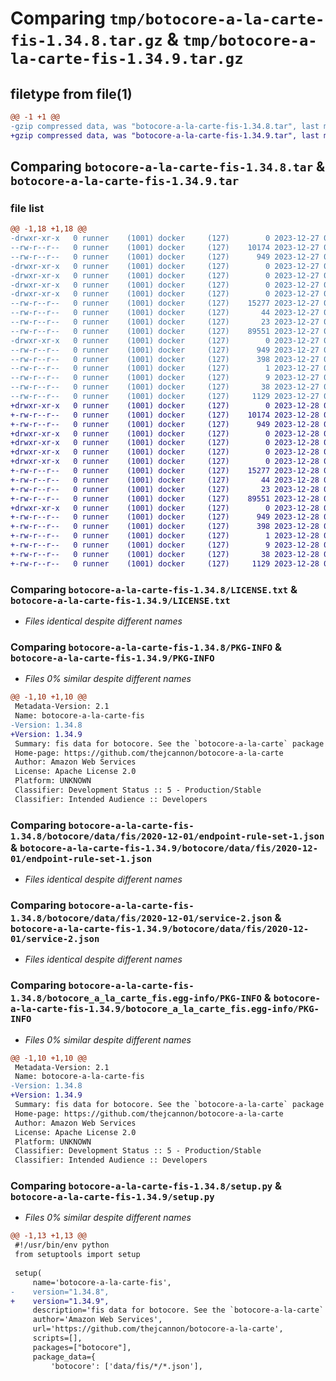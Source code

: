 # Comparing `tmp/botocore-a-la-carte-fis-1.34.8.tar.gz` & `tmp/botocore-a-la-carte-fis-1.34.9.tar.gz`

## filetype from file(1)

```diff
@@ -1 +1 @@
-gzip compressed data, was "botocore-a-la-carte-fis-1.34.8.tar", last modified: Wed Dec 27 01:06:45 2023, max compression
+gzip compressed data, was "botocore-a-la-carte-fis-1.34.9.tar", last modified: Thu Dec 28 01:06:47 2023, max compression
```

## Comparing `botocore-a-la-carte-fis-1.34.8.tar` & `botocore-a-la-carte-fis-1.34.9.tar`

### file list

```diff
@@ -1,18 +1,18 @@
-drwxr-xr-x   0 runner    (1001) docker     (127)        0 2023-12-27 01:06:45.619319 botocore-a-la-carte-fis-1.34.8/
--rw-r--r--   0 runner    (1001) docker     (127)    10174 2023-12-27 01:06:45.000000 botocore-a-la-carte-fis-1.34.8/LICENSE.txt
--rw-r--r--   0 runner    (1001) docker     (127)      949 2023-12-27 01:06:45.619319 botocore-a-la-carte-fis-1.34.8/PKG-INFO
-drwxr-xr-x   0 runner    (1001) docker     (127)        0 2023-12-27 01:06:45.615318 botocore-a-la-carte-fis-1.34.8/botocore/
-drwxr-xr-x   0 runner    (1001) docker     (127)        0 2023-12-27 01:06:45.615318 botocore-a-la-carte-fis-1.34.8/botocore/data/
-drwxr-xr-x   0 runner    (1001) docker     (127)        0 2023-12-27 01:06:45.615318 botocore-a-la-carte-fis-1.34.8/botocore/data/fis/
-drwxr-xr-x   0 runner    (1001) docker     (127)        0 2023-12-27 01:06:45.619319 botocore-a-la-carte-fis-1.34.8/botocore/data/fis/2020-12-01/
--rw-r--r--   0 runner    (1001) docker     (127)    15277 2023-12-27 01:06:29.000000 botocore-a-la-carte-fis-1.34.8/botocore/data/fis/2020-12-01/endpoint-rule-set-1.json
--rw-r--r--   0 runner    (1001) docker     (127)       44 2023-12-27 01:06:29.000000 botocore-a-la-carte-fis-1.34.8/botocore/data/fis/2020-12-01/examples-1.json
--rw-r--r--   0 runner    (1001) docker     (127)       23 2023-12-27 01:06:29.000000 botocore-a-la-carte-fis-1.34.8/botocore/data/fis/2020-12-01/paginators-1.json
--rw-r--r--   0 runner    (1001) docker     (127)    89551 2023-12-27 01:06:29.000000 botocore-a-la-carte-fis-1.34.8/botocore/data/fis/2020-12-01/service-2.json
-drwxr-xr-x   0 runner    (1001) docker     (127)        0 2023-12-27 01:06:45.619319 botocore-a-la-carte-fis-1.34.8/botocore_a_la_carte_fis.egg-info/
--rw-r--r--   0 runner    (1001) docker     (127)      949 2023-12-27 01:06:45.000000 botocore-a-la-carte-fis-1.34.8/botocore_a_la_carte_fis.egg-info/PKG-INFO
--rw-r--r--   0 runner    (1001) docker     (127)      398 2023-12-27 01:06:45.000000 botocore-a-la-carte-fis-1.34.8/botocore_a_la_carte_fis.egg-info/SOURCES.txt
--rw-r--r--   0 runner    (1001) docker     (127)        1 2023-12-27 01:06:45.000000 botocore-a-la-carte-fis-1.34.8/botocore_a_la_carte_fis.egg-info/dependency_links.txt
--rw-r--r--   0 runner    (1001) docker     (127)        9 2023-12-27 01:06:45.000000 botocore-a-la-carte-fis-1.34.8/botocore_a_la_carte_fis.egg-info/top_level.txt
--rw-r--r--   0 runner    (1001) docker     (127)       38 2023-12-27 01:06:45.619319 botocore-a-la-carte-fis-1.34.8/setup.cfg
--rw-r--r--   0 runner    (1001) docker     (127)     1129 2023-12-27 01:06:45.000000 botocore-a-la-carte-fis-1.34.8/setup.py
+drwxr-xr-x   0 runner    (1001) docker     (127)        0 2023-12-28 01:06:47.190321 botocore-a-la-carte-fis-1.34.9/
+-rw-r--r--   0 runner    (1001) docker     (127)    10174 2023-12-28 01:06:46.000000 botocore-a-la-carte-fis-1.34.9/LICENSE.txt
+-rw-r--r--   0 runner    (1001) docker     (127)      949 2023-12-28 01:06:47.190321 botocore-a-la-carte-fis-1.34.9/PKG-INFO
+drwxr-xr-x   0 runner    (1001) docker     (127)        0 2023-12-28 01:06:47.190321 botocore-a-la-carte-fis-1.34.9/botocore/
+drwxr-xr-x   0 runner    (1001) docker     (127)        0 2023-12-28 01:06:47.190321 botocore-a-la-carte-fis-1.34.9/botocore/data/
+drwxr-xr-x   0 runner    (1001) docker     (127)        0 2023-12-28 01:06:47.190321 botocore-a-la-carte-fis-1.34.9/botocore/data/fis/
+drwxr-xr-x   0 runner    (1001) docker     (127)        0 2023-12-28 01:06:47.190321 botocore-a-la-carte-fis-1.34.9/botocore/data/fis/2020-12-01/
+-rw-r--r--   0 runner    (1001) docker     (127)    15277 2023-12-28 01:06:26.000000 botocore-a-la-carte-fis-1.34.9/botocore/data/fis/2020-12-01/endpoint-rule-set-1.json
+-rw-r--r--   0 runner    (1001) docker     (127)       44 2023-12-28 01:06:26.000000 botocore-a-la-carte-fis-1.34.9/botocore/data/fis/2020-12-01/examples-1.json
+-rw-r--r--   0 runner    (1001) docker     (127)       23 2023-12-28 01:06:26.000000 botocore-a-la-carte-fis-1.34.9/botocore/data/fis/2020-12-01/paginators-1.json
+-rw-r--r--   0 runner    (1001) docker     (127)    89551 2023-12-28 01:06:26.000000 botocore-a-la-carte-fis-1.34.9/botocore/data/fis/2020-12-01/service-2.json
+drwxr-xr-x   0 runner    (1001) docker     (127)        0 2023-12-28 01:06:47.190321 botocore-a-la-carte-fis-1.34.9/botocore_a_la_carte_fis.egg-info/
+-rw-r--r--   0 runner    (1001) docker     (127)      949 2023-12-28 01:06:47.000000 botocore-a-la-carte-fis-1.34.9/botocore_a_la_carte_fis.egg-info/PKG-INFO
+-rw-r--r--   0 runner    (1001) docker     (127)      398 2023-12-28 01:06:47.000000 botocore-a-la-carte-fis-1.34.9/botocore_a_la_carte_fis.egg-info/SOURCES.txt
+-rw-r--r--   0 runner    (1001) docker     (127)        1 2023-12-28 01:06:47.000000 botocore-a-la-carte-fis-1.34.9/botocore_a_la_carte_fis.egg-info/dependency_links.txt
+-rw-r--r--   0 runner    (1001) docker     (127)        9 2023-12-28 01:06:47.000000 botocore-a-la-carte-fis-1.34.9/botocore_a_la_carte_fis.egg-info/top_level.txt
+-rw-r--r--   0 runner    (1001) docker     (127)       38 2023-12-28 01:06:47.190321 botocore-a-la-carte-fis-1.34.9/setup.cfg
+-rw-r--r--   0 runner    (1001) docker     (127)     1129 2023-12-28 01:06:46.000000 botocore-a-la-carte-fis-1.34.9/setup.py
```

### Comparing `botocore-a-la-carte-fis-1.34.8/LICENSE.txt` & `botocore-a-la-carte-fis-1.34.9/LICENSE.txt`

 * *Files identical despite different names*

### Comparing `botocore-a-la-carte-fis-1.34.8/PKG-INFO` & `botocore-a-la-carte-fis-1.34.9/PKG-INFO`

 * *Files 0% similar despite different names*

```diff
@@ -1,10 +1,10 @@
 Metadata-Version: 2.1
 Name: botocore-a-la-carte-fis
-Version: 1.34.8
+Version: 1.34.9
 Summary: fis data for botocore. See the `botocore-a-la-carte` package for more info.
 Home-page: https://github.com/thejcannon/botocore-a-la-carte
 Author: Amazon Web Services
 License: Apache License 2.0
 Platform: UNKNOWN
 Classifier: Development Status :: 5 - Production/Stable
 Classifier: Intended Audience :: Developers
```

### Comparing `botocore-a-la-carte-fis-1.34.8/botocore/data/fis/2020-12-01/endpoint-rule-set-1.json` & `botocore-a-la-carte-fis-1.34.9/botocore/data/fis/2020-12-01/endpoint-rule-set-1.json`

 * *Files identical despite different names*

### Comparing `botocore-a-la-carte-fis-1.34.8/botocore/data/fis/2020-12-01/service-2.json` & `botocore-a-la-carte-fis-1.34.9/botocore/data/fis/2020-12-01/service-2.json`

 * *Files identical despite different names*

### Comparing `botocore-a-la-carte-fis-1.34.8/botocore_a_la_carte_fis.egg-info/PKG-INFO` & `botocore-a-la-carte-fis-1.34.9/botocore_a_la_carte_fis.egg-info/PKG-INFO`

 * *Files 0% similar despite different names*

```diff
@@ -1,10 +1,10 @@
 Metadata-Version: 2.1
 Name: botocore-a-la-carte-fis
-Version: 1.34.8
+Version: 1.34.9
 Summary: fis data for botocore. See the `botocore-a-la-carte` package for more info.
 Home-page: https://github.com/thejcannon/botocore-a-la-carte
 Author: Amazon Web Services
 License: Apache License 2.0
 Platform: UNKNOWN
 Classifier: Development Status :: 5 - Production/Stable
 Classifier: Intended Audience :: Developers
```

### Comparing `botocore-a-la-carte-fis-1.34.8/setup.py` & `botocore-a-la-carte-fis-1.34.9/setup.py`

 * *Files 0% similar despite different names*

```diff
@@ -1,13 +1,13 @@
 #!/usr/bin/env python
 from setuptools import setup
 
 setup(
     name='botocore-a-la-carte-fis',
-    version="1.34.8",
+    version="1.34.9",
     description='fis data for botocore. See the `botocore-a-la-carte` package for more info.',
     author='Amazon Web Services',
     url='https://github.com/thejcannon/botocore-a-la-carte',
     scripts=[],
     packages=["botocore"],
     package_data={
         'botocore': ['data/fis/*/*.json'],
```

